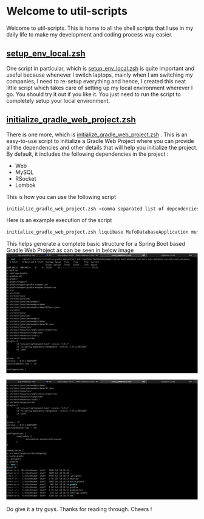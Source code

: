 # Welcome to util-scripts

Welcome to util-scripts. This is home to all the shell scripts that I use in my daily life to make my development and coding process way easier.

## [setup_env_local.zsh](https://github.com/nilukush/util-scripts/blob/master/setup_env_local.zsh)

One script in particular, which is [setup_env_local.zsh](https://github.com/nilukush/util-scripts/blob/master/setup_env_local.zsh) is quite important and useful because whenever I switch laptops, mainly when I am switching my companies, I need to re-setup everything and hence, I created this neat little script which takes care of setting up my local environment wherever I go. You should try it out if you like it. You just need to run the script to completely setup your local environment.

## [initialize_gradle_web_project.zsh](https://github.com/nilukush/util-scripts/blob/master/initialize_gradle_web_project.zsh)

There is one more, which is [initialize_gradle_web_project.zsh](https://github.com/nilukush/util-scripts/blob/master/initialize_gradle_web_project.zsh) . This is an easy-to-use script to initialize a Gradle Web Project where you can provide all the dependencies and other details that will help you initialize the project. By default, it includes the following dependencies in the project :

* Web
* MySQL
* RSocket
* Lombok

This is how you can use the following script
```bash
initialize_gradle_web_project.zsh <comma separated list of dependencies> <application_name> <artifact_id> <group_id> <name> <package_name>
```

Here is an example execution of the script
```bash
initialize_gradle_web_project.zsh liquibase MufoDatabaseApplication mufo_database com.mufo mufo_database com.mufo.mufo_database
```

This helps generate a complete basic structure for a Spring Boot based Gradle Web Project as can be seen in below image
![Example Run of Initialializing Gradle Web Project 2](/images/example_run_of_initialize_gradle_web_project_2.png)

![Example Run of Initialializing Gradle Web Project](images/example_run_of_initialize_gradle_web_project.png)

Do give it a try guys. Thanks for reading through. Cheers !
